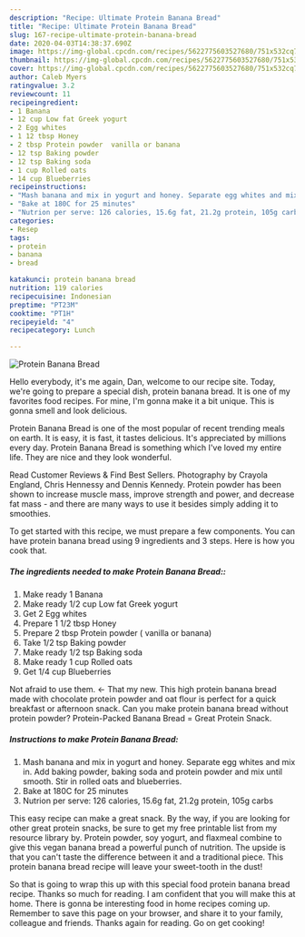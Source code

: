 ```yaml
---
description: "Recipe: Ultimate Protein Banana Bread"
title: "Recipe: Ultimate Protein Banana Bread"
slug: 167-recipe-ultimate-protein-banana-bread
date: 2020-04-03T14:38:37.690Z
image: https://img-global.cpcdn.com/recipes/5622775603527680/751x532cq70/protein-banana-bread-recipe-main-photo.jpg
thumbnail: https://img-global.cpcdn.com/recipes/5622775603527680/751x532cq70/protein-banana-bread-recipe-main-photo.jpg
cover: https://img-global.cpcdn.com/recipes/5622775603527680/751x532cq70/protein-banana-bread-recipe-main-photo.jpg
author: Caleb Myers
ratingvalue: 3.2
reviewcount: 11
recipeingredient:
- 1 Banana
- 12 cup Low fat Greek yogurt
- 2 Egg whites
- 1 12 tbsp Honey
- 2 tbsp Protein powder  vanilla or banana
- 12 tsp Baking powder
- 12 tsp Baking soda
- 1 cup Rolled oats
- 14 cup Blueberries
recipeinstructions:
- "Mash banana and mix in yogurt and honey. Separate egg whites and mix in. Add baking powder, baking soda and protein powder and mix until smooth. Stir in rolled oats and blueberries."
- "Bake at 180C for 25 minutes"
- "Nutrion per serve: 126 calories, 15.6g fat, 21.2g protein, 105g carbs"
categories:
- Resep
tags:
- protein
- banana
- bread

katakunci: protein banana bread
nutrition: 119 calories
recipecuisine: Indonesian
preptime: "PT23M"
cooktime: "PT1H"
recipeyield: "4"
recipecategory: Lunch

---
```



![Protein Banana Bread](https://img-global.cpcdn.com/recipes/5622775603527680/751x532cq70/protein-banana-bread-recipe-main-photo.jpg)

Hello everybody, it's me again, Dan, welcome to our recipe site. Today, we're going to prepare a special dish, protein banana bread. It is one of my favorites food recipes. For mine, I'm gonna make it a bit unique. This is gonna smell and look delicious.

Protein Banana Bread is one of the most popular of recent trending meals on earth. It is easy, it is fast, it tastes delicious. It's appreciated by millions every day. Protein Banana Bread is something which I've loved my entire life. They are nice and they look wonderful.

Read Customer Reviews &amp; Find Best Sellers. Photography by Crayola England, Chris Hennessy and Dennis Kennedy. Protein powder has been shown to increase muscle mass, improve strength and power, and decrease fat mass - and there are many ways to use it besides simply adding it to smoothies.


To get started with this recipe, we must prepare a few components. You can have protein banana bread using 9 ingredients and 3 steps. Here is how you cook that.

##### The ingredients needed to make Protein Banana Bread::

1. Make ready 1 Banana
1. Make ready 1/2 cup Low fat Greek yogurt
1. Get 2 Egg whites
1. Prepare 1 1/2 tbsp Honey
1. Prepare 2 tbsp Protein powder ( vanilla or banana)
1. Take 1/2 tsp Baking powder
1. Make ready 1/2 tsp Baking soda
1. Make ready 1 cup Rolled oats
1. Get 1/4 cup Blueberries


Not afraid to use them. &lt;- That my new. This high protein banana bread made with chocolate protein powder and oat flour is perfect for a quick breakfast or afternoon snack. Can you make protein banana bread without protein powder? Protein-Packed Banana Bread = Great Protein Snack. 

##### Instructions to make Protein Banana Bread:

1. Mash banana and mix in yogurt and honey. Separate egg whites and mix in. Add baking powder, baking soda and protein powder and mix until smooth. Stir in rolled oats and blueberries.
1. Bake at 180C for 25 minutes
1. Nutrion per serve: 126 calories, 15.6g fat, 21.2g protein, 105g carbs


This easy recipe can make a great snack. By the way, if you are looking for other great protein snacks, be sure to get my free printable list from my resource library by. Protein powder, soy yogurt, and flaxmeal combine to give this vegan banana bread a powerful punch of nutrition. The upside is that you can&#39;t taste the difference between it and a traditional piece. This protein banana bread recipe will leave your sweet-tooth in the dust! 

So that is going to wrap this up with this special food protein banana bread recipe. Thanks so much for reading. I am confident that you will make this at home. There is gonna be interesting food in home recipes coming up. Remember to save this page on your browser, and share it to your family, colleague and friends. Thanks again for reading. Go on get cooking!
